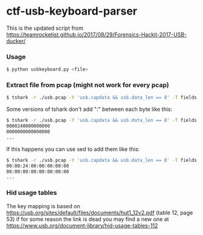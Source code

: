 # ctf-usb-keyboard-parser

This is the updated script from https://teamrocketist.github.io/2017/08/29/Forensics-Hackit-2017-USB-ducker/

### Usage
```bash
$ python usbkeyboard.py <file>
```

### Extract file from pcap (might not work for every pcap)
```bash
$ tshark -r ./usb.pcap -Y 'usb.capdata && usb.data_len == 8' -T fields -e usb.capdata > usbPcapData
```

Some versions of tshark don't add ":" between each byte like this:

```bash
$ tshark -r ./usb.pcap -Y 'usb.capdata && usb.data_len == 8' -T fields -e usb.capdata
0000240000000000
0000000000000000
...
```

If this happens you can use sed to add them like this:

```bash
$ tshark -r ./usb.pcap -Y 'usb.capdata && usb.data_len == 8' -T fields -e usb.capdata | sed 's/../:&/g' | sed 's/^://'
00:00:24:00:00:00:00:00
00:00:00:00:00:00:00:00
...
```

### Hid usage tables
The key mapping is based on https://usb.org/sites/default/files/documents/hut1_12v2.pdf (table 12, page 53)
if for some reason the link is dead you may find a new one at https://www.usb.org/document-library/hid-usage-tables-112
